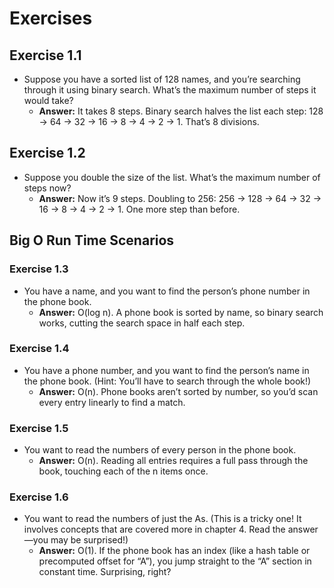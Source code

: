 # Exercises

## Exercise 1.1
- Suppose you have a sorted list of 128 names, and you’re searching through it using binary search. What’s the maximum number of steps it would take?
    - **Answer:** It takes 8 steps. Binary search halves the list each step: 128 -> 64 -> 32 -> 16 -> 8 -> 4 -> 2 -> 1. That’s 8 divisions.

## Exercise 1.2
- Suppose you double the size of the list. What’s the maximum number of steps now?
    - **Answer:** Now it’s 9 steps. Doubling to 256: 256 -> 128 -> 64 -> 32 -> 16 -> 8 -> 4 -> 2 -> 1. One more step than before.

## Big O Run Time Scenarios

### Exercise 1.3
- You have a name, and you want to find the person’s phone number in the phone book.
    - **Answer:** O(log n). A phone book is sorted by name, so binary search works, cutting the search space in half each step.

### Exercise 1.4
- You have a phone number, and you want to find the person’s name in the phone book. (Hint: You’ll have to search through the whole book!)
    - **Answer:** O(n). Phone books aren’t sorted by number, so you’d scan every entry linearly to find a match.

### Exercise 1.5
- You want to read the numbers of every person in the phone book.
    - **Answer:** O(n). Reading all entries requires a full pass through the book, touching each of the n items once.

### Exercise 1.6
- You want to read the numbers of just the As. (This is a tricky one! It involves concepts that are covered more in chapter 4. Read the answer—you may be surprised!)
    - **Answer:** O(1). If the phone book has an index (like a hash table or precomputed offset for “A”), you jump straight to the “A” section in constant time. Surprising, right?